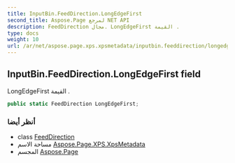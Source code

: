 ```yaml
---
title: InputBin.FeedDirection.LongEdgeFirst
second_title: Aspose.Page لمرجع NET API
description: FeedDirection مجال. LongEdgeFirst القيمة .
type: docs
weight: 10
url: /ar/net/aspose.page.xps.xpsmetadata/inputbin.feeddirection/longedgefirst/
---
```

## InputBin.FeedDirection.LongEdgeFirst field

LongEdgeFirst القيمة .

```csharp
public static FeedDirection LongEdgeFirst;
```

### أنظر أيضا

* class [FeedDirection](../)
* مساحة الاسم [Aspose.Page.XPS.XpsMetadata](../../inputbin.feeddirection/)
* المجسم [Aspose.Page](../../../)


